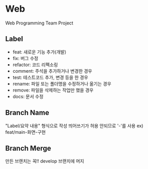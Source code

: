 # Web
Web Programming Team Project

## Label
* feat: 새로운 기능 추가(개발)
* fix: 버그 수정
* refactor: 코드 리펙소링
* comment: 주석을 추가하거나 변경한 경우
* test: 테스트코드 추가, 변경 등을 한 경우
* rename: 파일 또는 폴더명을 수정하거나 옮기는 경우
* remove: 파일을 삭제하는 작업만 했을 경우
* docs: 문서 수정

## Branch Name
"Label/요약 내용" 형식으로 작성
띄어쓰기가 허용 안되므로 '-'를 사용
ex) feat/main-화면-구현

## Branch Merge
만든 브랜치는 꼭!! develop 브랜치에 머지
